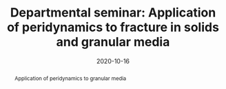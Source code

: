 ---
title: 'Departmental seminar: Application of peridynamics to fracture in solids and granular media'

event: 'Special Mechanics Seminar, Department of Mechanical Engineering, University of Houston'
event_url: ''
location: Houston, US
address: ''
summary: 'Application of peridynamics to granular media'
abstract: 'Application of peridynamics to granular media'
authors: [admin]
tags: ['Peridynamics', 'Granular Media', 'PeriDEM']
date: '2020-10-16'
all_day: false
publishDate: '2020-10-22'
featured: false
---